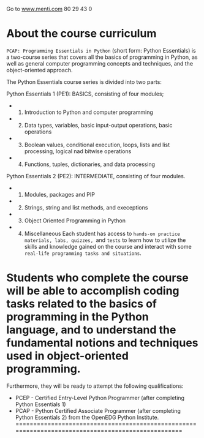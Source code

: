 Go to www.menti.com 80 29 43 0
# About the course curriculum

`PCAP: Programming Essentials in Python` (short form: Python Essentials) is a two-course series that covers all the basics of programming in Python, as well as general computer programming concepts and techniques, and the object-oriented approach.

The Python Essentials course series is divided into two parts:

Python Essentials 1 (PE1): BASICS, consisting of four modules;
  - 1. Introduction to Python and computer programming
  - 2. Data types, variables, basic input-output operations, basic operations
  - 3. Boolean values, conditional execution, loops, lists and list processing, logical nad bitwise operations
  - 4. Functions, tuples, dictionaries, and data processing

Python Essentials 2 (PE2): INTERMEDIATE, consisting of four modules.
  - 1. Modules, packages and PIP
  - 2. Strings, string and list methods, and execeptions
  - 3. Object Oriented Programming in Python
  - 4. Miscellaneous
Each student has access to `hands-on practice materials, labs, quizzes, `and `tests` to learn how to utilize the skills and knowledge gained on the course and interact with some `real-life programming tasks and situations`.

Students who complete the course will be able to accomplish coding tasks related to the basics of programming in the Python language, and to understand the fundamental notions and techniques used in object-oriented programming.
==================================================================================================
Furthermore, they will be ready to attempt the following qualifications:

 - PCEP - Certified Entry-Level Python Programmer (after completing Python Essentials 1)
 - PCAP - Python Certified Associate Programmer (after completing Python Essentials 2)
from the OpenEDG Python Institute.
==================================================================================================
